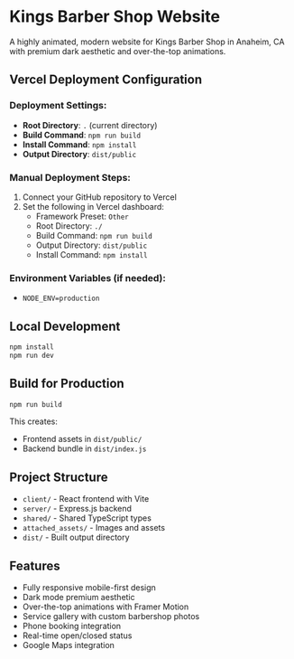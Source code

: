 # Kings Barber Shop Website

A highly animated, modern website for Kings Barber Shop in Anaheim, CA with premium dark aesthetic and over-the-top animations.

## Vercel Deployment Configuration

### Deployment Settings:
- **Root Directory**: `.` (current directory)
- **Build Command**: `npm run build`
- **Install Command**: `npm install`
- **Output Directory**: `dist/public`

### Manual Deployment Steps:
1. Connect your GitHub repository to Vercel
2. Set the following in Vercel dashboard:
   - Framework Preset: `Other`
   - Root Directory: `./`
   - Build Command: `npm run build`
   - Output Directory: `dist/public`
   - Install Command: `npm install`

### Environment Variables (if needed):
- `NODE_ENV=production`

## Local Development

```bash
npm install
npm run dev
```

## Build for Production

```bash
npm run build
```

This creates:
- Frontend assets in `dist/public/`
- Backend bundle in `dist/index.js`

## Project Structure

- `client/` - React frontend with Vite
- `server/` - Express.js backend
- `shared/` - Shared TypeScript types
- `attached_assets/` - Images and assets
- `dist/` - Built output directory

## Features

- Fully responsive mobile-first design
- Dark mode premium aesthetic
- Over-the-top animations with Framer Motion
- Service gallery with custom barbershop photos
- Phone booking integration
- Real-time open/closed status
- Google Maps integration